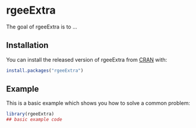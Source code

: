 
# rgeeExtra

<!-- badges: start -->
<!-- badges: end -->

The goal of rgeeExtra is to ...

## Installation

You can install the released version of rgeeExtra from [CRAN](https://CRAN.R-project.org) with:

``` r
install.packages("rgeeExtra")
```

## Example

This is a basic example which shows you how to solve a common problem:

``` r
library(rgeeExtra)
## basic example code
```

